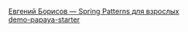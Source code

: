 [Евгений Борисов — Spring Patterns для взрослых](https://www.youtube.com/watch?v=GL1txFxswHA)  
[demo-papaya-starter](https://github.com/Jeka1978/demo-papaya-starter)  

